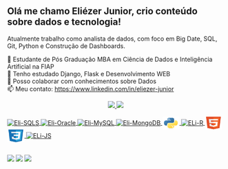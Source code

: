 ## Olá me chamo Eliézer Junior, crio conteúdo sobre dados e tecnologia!

Atualmente trabalho como analista de dados, com foco em Big Date, SQL, Git, Python e Construção de Dashboards.

🔭 Estudante de Pós Graduação MBA em Ciência de Dados e Inteligência Artificial na FIAP </br>
🌱 Tenho estudado Django, Flask e Desenvolvimento WEB </br>
🤔 Posso colaborar com conhecimentos sobre Dados </br>
📫 Meu contato: https://www.linkedin.com/in/eliezer-junior

<div align="center">
  <a href="https://github.com/ersjunior">
  <img height="180em" src="https://github-readme-stats.vercel.app/api?username=ersjunior&show_icons=true&theme=github_dark&include_all_commits=true&count_private=true"/>
  <img height="180em" src="https://github-readme-stats.vercel.app/api/top-langs/?username=ersjunior&layout=compact&langs_count=7&theme=github_dark"/>
</div>
<div style="display: inline_block"><br>
  <img align="center" alt="Eli-SQLS" height="30" width="40" src="https://cdn.jsdelivr.net/gh/devicons/devicon/icons/microsoftsqlserver/microsoftsqlserver-plain.svg">
  <img align="center" alt="Eli-Oracle" height="30" width="40" src="https://cdn.jsdelivr.net/gh/devicons/devicon/icons/oracle/oracle-original.svg">
  <img align="center" alt="Eli-MySQL" height="30" width="40" src="https://cdn.jsdelivr.net/gh/devicons/devicon/icons/mysql/mysql-original-wordmark.svg">
  <img align="center" alt="Eli-MongoDB" height="30" width="40" src="https://cdn.jsdelivr.net/gh/devicons/devicon/icons/mongodb/mongodb-original-wordmark.svg">
  <img align="center" alt="Eli-Python" height="30" width="40" src="https://raw.githubusercontent.com/devicons/devicon/master/icons/python/python-original.svg">
  <img align="center" alt="ELi-R" height="30" width="40" src="https://cdn.jsdelivr.net/gh/devicons/devicon/icons/rstudio/rstudio-original.svg">
  <img align="center" alt="Eli-HTML" height="30" width="40" src="https://raw.githubusercontent.com/devicons/devicon/master/icons/html5/html5-original.svg">
  <img align="center" alt="Eli-CSS" height="30" width="40" src="https://raw.githubusercontent.com/devicons/devicon/master/icons/css3/css3-original.svg">
  <img align="center" alt="ELi-JS" height="30" width="40" src="https://cdn.jsdelivr.net/gh/devicons/devicon/icons/javascript/javascript-original.svg">
<!--
  <img align="center" alt="ELi-PS" height="30" width="40" src="https://cdn.jsdelivr.net/gh/devicons/devicon/icons/photoshop/photoshop-plain.svg">
  <img align="center" alt="ELi-PR" height="30" width="40" src="https://cdn.jsdelivr.net/gh/devicons/devicon/icons/premierepro/premierepro-plain.svg">
  <img align="right" alt="Eli-pic" height="150" style="border-radius:50px;" src="https://media-exp1.licdn.com/dms/image/C4D03AQGqXn1KOB5bdg/profile-displayphoto-shrink_800_800/0/1605293150240?e=1655337600&v=beta&t=iAcxFOwba35tA4oIdj6rikQcAZIJIDIqrLZ3eXrCEsI">
-->
</div>
  
  ##
 
<div> 
  <a href="https://www.youtube.com/channel/UCrqOYKmd9drRGumTiqet8ow" target="_blank"><img src="https://img.shields.io/badge/YouTube-FF0000?style=for-the-badge&logo=youtube&logoColor=white" target="_blank"></a>
  <a href = "mailto:ersjunior@gmail.com"><img src="https://img.shields.io/badge/-outlook-%23333?style=for-the-badge&logo=gmail&logoColor=white" target="_blank"></a>
  <a href="https://www.linkedin.com/in/eliezer-junior/" target="_blank"><img src="https://img.shields.io/badge/-LinkedIn-%230077B5?style=for-the-badge&logo=linkedin&logoColor=white" target="_blank"></a> 
 
</div>
